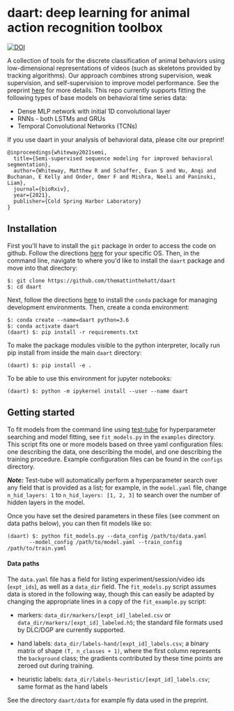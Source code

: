 # daart: deep learning for animal action recognition toolbox

[![DOI](https://zenodo.org/badge/334987729.svg)](https://zenodo.org/badge/latestdoi/334987729)

A collection of tools for the discrete classification of animal behaviors using low-dimensional representations of videos (such as skeletons provided by tracking algorithms). Our approach combines strong supervision, weak supervision, and self-supervision to improve model performance. See the preprint [here](https://www.biorxiv.org/content/10.1101/2021.06.16.448685v1) for more details. This repo currently supports fitting the 
following types of base models on behavioral time series data:
* Dense MLP network with initial 1D convolutional layer
* RNNs - both LSTMs and GRUs
* Temporal Convolutional Networks (TCNs)

If you use daart in your analysis of behavioral data, please cite our preprint!

    @inproceedings{whiteway2021semi,
      title={Semi-supervised sequence modeling for improved behavioral segmentation},
      author={Whiteway, Matthew R and Schaffer, Evan S and Wu, Anqi and Buchanan, E Kelly and Onder, Omer F and Mishra, Neeli and Paninski, Liam},
      journal={bioRxiv},
      year={2021},
      publisher={Cold Spring Harbor Laboratory}
    }
    
## Installation

First you'll have to install the `git` package in order to access the code on github. Follow the 
directions [here](https://git-scm.com/book/en/v2/Getting-Started-Installing-Git) 
for your specific OS.
Then, in the command line, navigate to where you'd like to install the `daart` package and move 
into that directory:
```
$: git clone https://github.com/themattinthehatt/daart
$: cd daart
```

Next, follow the directions 
[here](https://docs.conda.io/projects/conda/en/latest/user-guide/install/) 
to install the `conda` package for managing development environments.
Then, create a conda environment:

```
$: conda create --name=daart python=3.6
$: conda activate daart
(daart) $: pip install -r requirements.txt 
```

To make the package modules visible to the python interpreter, locally run pip 
install from inside the main `daart` directory:

```
(daart) $: pip install -e .
```

To be able to use this environment for jupyter notebooks:

```
(daart) $: python -m ipykernel install --user --name daart
```

## Getting started

To fit models from the command line using [test-tube](https://williamfalcon.github.io/test-tube/) 
for hyperparameter searching and model fitting, see `fit_models.py` in the `examples` directory.
This script fits one or more models based on three yaml configuration files: one describing the 
data, one describing the model, and one describing the training procedure. Example configuration
files can be found in the `configs` directory.

**_Note:_** Test-tube will automatically perform a hyperparameter search over any field that is 
provided as a list; for example, in the `model.yaml` file, change `n_hid_layers: 1` to 
`n_hid_layers: [1, 2, 3]` to search over the number of hidden layers in the model.
 
Once you have set the desired parameters in these files (see comment on data paths below), you can 
then fit models like so:

```
(daart) $: python fit_models.py --data_config /path/to/data.yaml 
       --model_config /path/to/model.yaml --train_config /path/to/train.yaml
```

#### Data paths

The `data.yaml` file has a field for listing experiment/session/video ids (`expt_ids`), as well as 
a `data_dir` field. The `fit_models.py` script assumes data is stored in the following way, though 
this can easily be adapted by changing the appropriate lines in a copy of the `fit_example.py` 
script:

* markers: `data_dir/markers/[expt_id]_labeled.csv` or `data_dir/markers/[expt_id]_labeled.h5`; 
the standard file formats used by DLC/DGP are currently supported.
 
* hand labels: `data_dir/labels-hand/[expt_id]_labels.csv`; a binary matrix of shape 
`(T, n_classes + 1)`, where the first column represents the `background` class; the gradients 
contributed by these time points are zeroed out during training.

* heuristic labels: `data_dir/labels-heuristic/[expt_id]_labels.csv`; same format as the hand 
labels

See the directory `daart/data` for example fly data used in the preprint.
